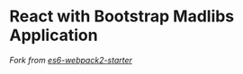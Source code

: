 # React with Bootstrap Madlibs Application

*Fork from [es6-webpack2-starter](https://github.com/micooz/es6-webpack2-starter)*